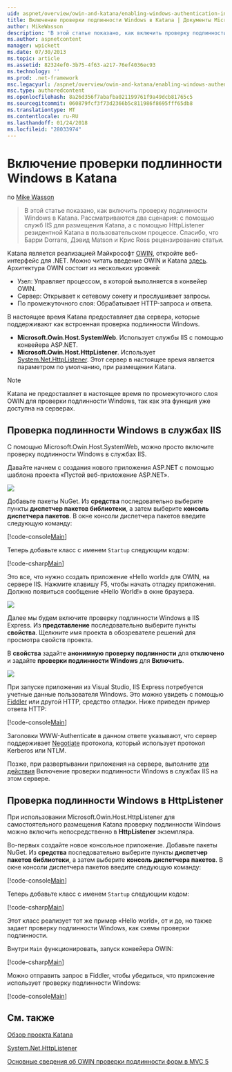 ```yaml
---
uid: aspnet/overview/owin-and-katana/enabling-windows-authentication-in-katana
title: Включение проверки подлинности Windows в Katana | Документы Microsoft
author: MikeWasson
description: 'В этой статье показано, как включить проверку подлинности Windows в Katana. Рассматриваются два сценария: с помощью служб IIS для размещения Katana, а с помощью HttpListener резидентной Kat...'
ms.author: aspnetcontent
manager: wpickett
ms.date: 07/30/2013
ms.topic: article
ms.assetid: 82324ef0-3b75-4f63-a217-76ef4036ec93
ms.technology: ''
ms.prod: .net-framework
msc.legacyurl: /aspnet/overview/owin-and-katana/enabling-windows-authentication-in-katana
msc.type: authoredcontent
ms.openlocfilehash: 8a26d356f7abafba021199761f9a49dcb81765c5
ms.sourcegitcommit: 060879fcf3f73d2366b5c811986f8695fff65db8
ms.translationtype: MT
ms.contentlocale: ru-RU
ms.lasthandoff: 01/24/2018
ms.locfileid: "28033974"
---
```

<a name="enabling-windows-authentication-in-katana"></a>Включение проверки подлинности Windows в Katana
====================
по [Mike Wasson](https://github.com/MikeWasson)

> В этой статье показано, как включить проверку подлинности Windows в Katana. Рассматриваются два сценария: с помощью служб IIS для размещения Katana, а с помощью HttpListener резидентной Katana в пользовательском процессе. Спасибо, что Барри Dorrans, Дэвид Matson и Крис Ross рецензирование статьи.


Katana является реализацией Майкрософт [OWIN](http://owin.org/), откройте веб-интерфейс для .NET. Можно читать введение OWIN и Katana [здесь](an-overview-of-project-katana.md). Архитектура OWIN состоит из нескольких уровней:

- Узел: Управляет процессом, в которой выполняется в конвейер OWIN.
- Сервер: Открывает к сетевому сокету и прослушивает запросы.
- По промежуточного слоя: Обрабатывает HTTP-запроса и ответа.

В настоящее время Katana предоставляет два сервера, которые поддерживают как встроенная проверка подлинности Windows.

- **Microsoft.Owin.Host.SystemWeb**. Использует службы IIS с помощью конвейера ASP.NET.
- **Microsoft.Owin.Host.HttpListener**. Использует [System.Net.HttpListener](https://msdn.microsoft.com/library/system.net.httplistener.aspx). Этот сервер в настоящее время является параметром по умолчанию, при размещении Katana.

> [!NOTE]
> Katana не предоставляет в настоящее время по промежуточного слоя OWIN для проверки подлинности Windows, так как эта функция уже доступна на серверах.


## <a name="windows-authentication-in-iis"></a>Проверка подлинности Windows в службах IIS

С помощью Microsoft.Owin.Host.SystemWeb, можно просто включите проверку подлинности Windows в службах IIS.

Давайте начнем с создания нового приложения ASP.NET с помощью шаблона проекта «Пустой веб-приложение ASP.NET».

![](enabling-windows-authentication-in-katana/_static/image1.png)

Добавьте пакеты NuGet. Из **средства** последовательно выберите пункты **диспетчер пакетов библиотеки**, а затем выберите **консоль диспетчера пакетов**. В окне консоли диспетчера пакетов введите следующую команду:

[!code-console[Main](enabling-windows-authentication-in-katana/samples/sample1.cmd)]

Теперь добавьте класс с именем `Startup` следующим кодом:

[!code-csharp[Main](enabling-windows-authentication-in-katana/samples/sample2.cs)]

Это все, что нужно создать приложение «Hello world» для OWIN, на сервере IIS. Нажмите клавишу F5, чтобы начать отладку приложения. Должно появиться сообщение «Hello World!» в окне браузера.

![](enabling-windows-authentication-in-katana/_static/image2.png)

Далее мы будем включите проверку подлинности Windows в IIS Express. Из **представление** последовательно выберите пункты **свойства**. Щелкните имя проекта в обозревателе решений для просмотра свойств проекта.

В **свойства** задайте **анонимную проверку подлинности** для **отключено** и задайте **проверки подлинности Windows** для  **Включить**.

![](enabling-windows-authentication-in-katana/_static/image3.png)

При запуске приложения из Visual Studio, IIS Express потребуется учетные данные пользователя Windows. Это можно увидеть с помощью [Fiddler](http://fiddler2.com/home) или другой HTTP, средство отладки. Ниже приведен пример ответа HTTP:

[!code-console[Main](enabling-windows-authentication-in-katana/samples/sample3.cmd?highlight=1,5-6)]

Заголовки WWW-Authenticate в данном ответе указывают, что сервер поддерживает [Negotiate](http://www.ietf.org/rfc/rfc4559.txt) протокола, который использует протокол Kerberos или NTLM.

Позже, при развертывании приложения на сервере, выполните [эти действия](https://www.iis.net/configreference/system.webserver/security/authentication/windowsauthentication) Включение проверки подлинности Windows в службах IIS на этом сервере.

## <a name="windows-authentication-in-httplistener"></a>Проверка подлинности Windows в HttpListener

При использовании Microsoft.Owin.Host.HttpListener для самостоятельного размещения Katana проверку подлинности Windows можно включить непосредственно в **HttpListener** экземпляра.

Во-первых создайте новое консольное приложение. Добавьте пакеты NuGet. Из **средства** последовательно выберите пункты **диспетчер пакетов библиотеки**, а затем выберите **консоль диспетчера пакетов**. В окне консоли диспетчера пакетов введите следующую команду:

[!code-console[Main](enabling-windows-authentication-in-katana/samples/sample4.cmd)]

Теперь добавьте класс с именем `Startup` следующим кодом:

[!code-csharp[Main](enabling-windows-authentication-in-katana/samples/sample5.cs)]

Этот класс реализует тот же пример «Hello world», от и до, но также задает проверку подлинности Windows, как схемы проверки подлинности.

Внутри `Main` функционировать, запуск конвейера OWIN:

[!code-csharp[Main](enabling-windows-authentication-in-katana/samples/sample6.cs)]

Можно отправить запрос в Fiddler, чтобы убедиться, что приложение использует проверку подлинности Windows:

[!code-console[Main](enabling-windows-authentication-in-katana/samples/sample7.cmd?highlight=1,4-5)]

## <a name="related-topics"></a>См. также

[Обзор проекта Katana](an-overview-of-project-katana.md)

[System.Net.HttpListener](https://msdn.microsoft.com/library/system.net.httplistener.aspx)

[Основные сведения об OWIN проверки подлинности форм в MVC 5](https://blogs.msdn.com/b/webdev/archive/2013/07/03/understanding-owin-forms-authentication-in-mvc-5.aspx)
